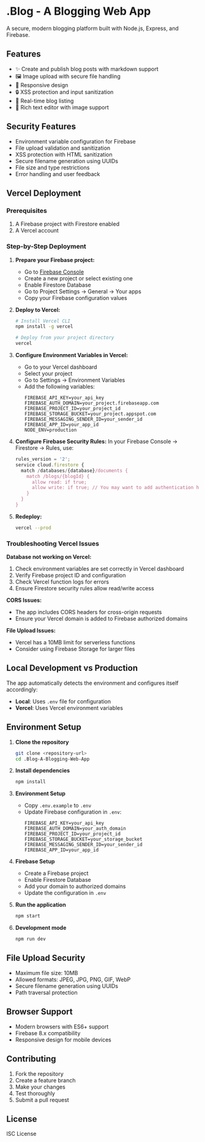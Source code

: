 # .Blog - A Blogging Web App

A secure, modern blogging platform built with Node.js, Express, and Firebase.

## Features

- ✨ Create and publish blog posts with markdown support
- 🖼️ Image upload with secure file handling
- 📱 Responsive design
- 🔒 XSS protection and input sanitization
- 🚀 Real-time blog listing
- 📝 Rich text editor with image support

## Security Features

- Environment variable configuration for Firebase
- File upload validation and sanitization
- XSS protection with HTML sanitization
- Secure filename generation using UUIDs
- File size and type restrictions
- Error handling and user feedback

## Vercel Deployment

### Prerequisites

1. A Firebase project with Firestore enabled
2. A Vercel account

### Step-by-Step Deployment

1. **Prepare your Firebase project:**

   - Go to [Firebase Console](https://console.firebase.google.com/)
   - Create a new project or select existing one
   - Enable Firestore Database
   - Go to Project Settings → General → Your apps
   - Copy your Firebase configuration values

2. **Deploy to Vercel:**

   ```bash
   # Install Vercel CLI
   npm install -g vercel

   # Deploy from your project directory
   vercel
   ```

3. **Configure Environment Variables in Vercel:**

   - Go to your Vercel dashboard
   - Select your project
   - Go to Settings → Environment Variables
   - Add the following variables:
     ```
     FIREBASE_API_KEY=your_api_key
     FIREBASE_AUTH_DOMAIN=your_project.firebaseapp.com
     FIREBASE_PROJECT_ID=your_project_id
     FIREBASE_STORAGE_BUCKET=your_project.appspot.com
     FIREBASE_MESSAGING_SENDER_ID=your_sender_id
     FIREBASE_APP_ID=your_app_id
     NODE_ENV=production
     ```

4. **Configure Firebase Security Rules:**
   In your Firebase Console → Firestore → Rules, use:

   ```javascript
   rules_version = '2';
   service cloud.firestore {
     match /databases/{database}/documents {
       match /blogs/{blogId} {
         allow read: if true;
         allow write: if true; // You may want to add authentication here
       }
     }
   }
   ```

5. **Redeploy:**
   ```bash
   vercel --prod
   ```

### Troubleshooting Vercel Issues

**Database not working on Vercel:**

1. Check environment variables are set correctly in Vercel dashboard
2. Verify Firebase project ID and configuration
3. Check Vercel function logs for errors
4. Ensure Firestore security rules allow read/write access

**CORS Issues:**

- The app includes CORS headers for cross-origin requests
- Ensure your Vercel domain is added to Firebase authorized domains

**File Upload Issues:**

- Vercel has a 10MB limit for serverless functions
- Consider using Firebase Storage for larger files

## Local Development vs Production

The app automatically detects the environment and configures itself accordingly:

- **Local**: Uses `.env` file for configuration
- **Vercel**: Uses Vercel environment variables

## Environment Setup

1. **Clone the repository**

   ```bash
   git clone <repository-url>
   cd .Blog-A-Blogging-Web-App
   ```

2. **Install dependencies**

   ```bash
   npm install
   ```

3. **Environment Setup**

   - Copy `.env.example` to `.env`
   - Update Firebase configuration in `.env`:
     ```
     FIREBASE_API_KEY=your_api_key
     FIREBASE_AUTH_DOMAIN=your_auth_domain
     FIREBASE_PROJECT_ID=your_project_id
     FIREBASE_STORAGE_BUCKET=your_storage_bucket
     FIREBASE_MESSAGING_SENDER_ID=your_sender_id
     FIREBASE_APP_ID=your_app_id
     ```

4. **Firebase Setup**

   - Create a Firebase project
   - Enable Firestore Database
   - Add your domain to authorized domains
   - Update the configuration in `.env`

5. **Run the application**

   ```bash
   npm start
   ```

6. **Development mode**
   ```bash
   npm run dev
   ```

## File Upload Security

- Maximum file size: 10MB
- Allowed formats: JPEG, JPG, PNG, GIF, WebP
- Secure filename generation using UUIDs
- Path traversal protection

## Browser Support

- Modern browsers with ES6+ support
- Firebase 8.x compatibility
- Responsive design for mobile devices

## Contributing

1. Fork the repository
2. Create a feature branch
3. Make your changes
4. Test thoroughly
5. Submit a pull request

## License

ISC License
